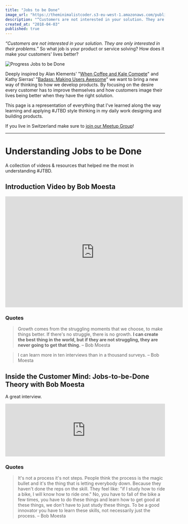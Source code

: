 ```yaml
---
title: "Jobs to be Done"
image_url: "https://theminimalistcoder.s3-eu-west-1.amazonaws.com/public/JTBDLOGO.jpg"
description: "“Customers are not interested in your solution. They are only interested in their problems.” So what job is your product or service solving? How does it make your customers’ lives better?"
created_at: "2018-04-03"
published: true
---
```

*“Customers are not interested in your solution. They are only interested in their problems.”* So what job is your product or service solving? How does it make your customers' lives better?

![Progress Jobs to be Done](https://secure.meetupstatic.com/photos/event/d/b/0/5/600_463196069.jpeg)

Deeply inspired by Alan Klements' "[When Coffee and Kale Compete](http://www.whencoffeeandkalecompete.com)" and Kathy Sierras' "[Badass: Making Users Awesome](http://shop.oreilly.com/product/0636920036593.do)" we want to bring a new way of thinking to how we develop products. By focusing on the desire every customer has to improve themselves and how customers image their lives being better when they have the right solution.

This page is a representation of everything that I've learned along the way learning and applying #JTBD style thinking in my daily work designing and building products.

If you live in Switzerland make sure to [join our Meetup Group](https://www.meetup.com/jobs-to-be-done-meetup-switzerland/)!

---

# Understanding Jobs to be Done
A collection of videos & resources that helped me the most in understanding #JTBD.

## Introduction Video by Bob Moesta
<div class="video-container">
  <iframe width="560" height="349" src="https://www.youtube.com/embed/f2l75aAJo44?rel=0" frameborder="0" allowfullscreen></iframe>
</div>

### Quotes
> Growth comes from the struggling moments that we choose, to make things better.
> If there's no struggle, there is no growth. __I can create the best thing in the world, but if they are not struggling, they are never going to get that thing.__  – Bob Moesta

> I can learn more in ten interviews than in a thousand surveys. – Bob Moesta


## Inside the Customer Mind: Jobs-to-be-Done Theory with Bob Moesta
A great interview.

<div class="soundcloud-container">
  <iframe width="100%" height="166" scrolling="no" frameborder="no" allow="autoplay" src="https://w.soundcloud.com/player/?url=https%3A//api.soundcloud.com/tracks/424245450&color=%23ff5500&auto_play=false&hide_related=false&show_comments=true&show_user=true&show_reposts=false&show_teaser=true"></iframe>
</div>

### Quotes

> It's not a process it's not steps. People think the process is the magic bullet and it's the thing that is letting everybody down.
> Because they haven't done the reps on the skill. They feel like: "if I study how to ride a bike, I will know how to ride one." No, you have to fall of the bike a few times, you have to do these things and learn how to get good at these things, we don't have to just study these things.
> To be a good innovator you have to learn these skills, not necessarily just the process.
> – Bob Moesta
